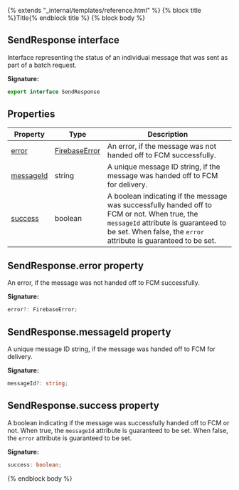 {% extends "_internal/templates/reference.html" %}
{% block title %}Title{% endblock title %}
{% block body %}

## SendResponse interface

Interface representing the status of an individual message that was sent as part of a batch request.

<b>Signature:</b>

```typescript
export interface SendResponse 
```

## Properties

|  Property | Type | Description |
|  --- | --- | --- |
|  [error](./firebase-admin_messaging.sendresponse.md#sendresponseerror_property) | [FirebaseError](./firebase-admin_.firebaseerror.md#firebaseerror_interface) | An error, if the message was not handed off to FCM successfully. |
|  [messageId](./firebase-admin_messaging.sendresponse.md#sendresponsemessageid_property) | string | A unique message ID string, if the message was handed off to FCM for delivery. |
|  [success](./firebase-admin_messaging.sendresponse.md#sendresponsesuccess_property) | boolean | A boolean indicating if the message was successfully handed off to FCM or not. When true, the <code>messageId</code> attribute is guaranteed to be set. When false, the <code>error</code> attribute is guaranteed to be set. |

## SendResponse.error property

An error, if the message was not handed off to FCM successfully.

<b>Signature:</b>

```typescript
error?: FirebaseError;
```

## SendResponse.messageId property

A unique message ID string, if the message was handed off to FCM for delivery.

<b>Signature:</b>

```typescript
messageId?: string;
```

## SendResponse.success property

A boolean indicating if the message was successfully handed off to FCM or not. When true, the `messageId` attribute is guaranteed to be set. When false, the `error` attribute is guaranteed to be set.

<b>Signature:</b>

```typescript
success: boolean;
```
{% endblock body %}

